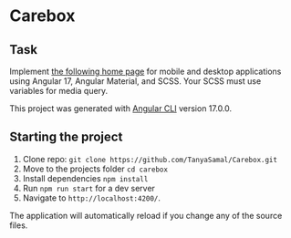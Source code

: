 # Carebox

## Task

Implement [the following home page](https://www.figma.com/file/V9CTA0YErCBvnCbGesv4yK/test.UI?type=design&node-id=1-317&mode=design&t=WxQClfrSxNWll3Sa-0) for mobile and desktop applications using Angular 17, Angular Material, and SCSS.
Your SCSS must use variables for media query. 

This project was generated with [Angular CLI](https://github.com/angular/angular-cli) version 17.0.0.

## Starting the project

1. Clone repo: `git clone https://github.com/TanyaSamal/Carebox.git`
2. Move to the projects folder `cd carebox`
3. Install dependencies `npm install`
4. Run `npm run start` for a dev server
5. Navigate to `http://localhost:4200/`.

The application will automatically reload if you change any of the source files.